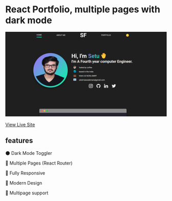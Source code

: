 # React Portfolio, multiple pages with dark mode
![screenshot](https://github.com/Setufulawade/react-portfolio/blob/main/Screenshot%202024-12-27%20180621.png)

[View Live Site](https://setufulawade.github.io/react-portfolio/)
## features

🌑 Dark Mode Toggler

📖 Multiple Pages (React Router)

📱 Fully Responsive

🎨 Modern Design

📄 Multipage support

